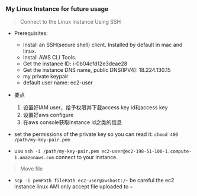 ### My Linux Instance for future usage

> Connect to the Linux Instance Using SSH

* Prerequisites:
  * Install an SSH(secure shell) client. Installed by default in mac and linux.
  * Install AWS CLI Tools.
  * Get the instance ID: i-0b04cfd12e3deae28
  * Get the instance DNS name, public DNS(IPV4): 18.224.130.15
  * my private keypair
  * default user name: ec2-user
  
* 要点
  1. 设置好IAM user，给予权限并下载access key id和access key
  2. 设置好aws configure
  3. 在aws console获取instance id之类的信息

* set the permissions of the private key so you can read it: `chmod 400 /path/my-key-pair.pem`
* use `ssh -i /path/my-key-pair.pem ec2-user@ec2-198-51-100-1.compute-1.amazonaws.com` connect to your instance.

> Move file
* `scp -i pemPath filePath ec2-user@awshost:/~` be careful the ec2 instance linux AMI only accept file uploaded to `~`
